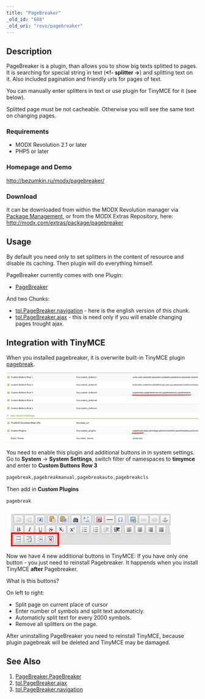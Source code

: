 ```yaml
---
title: "PageBreaker"
_old_id: "688"
_old_uri: "revo/pagebreaker"
---
```


## Description

PageBreaker is a plugin, than allows you to show big texts splitted to pages.
It is searching for special string in text (**<!- splitter ->**) and splitting text on it. Also included pagination and friendly urls for pages of text.

You can manually enter splitters in text or use plugin for TinyMCE for it (see below).

Splitted page must be not cacheable. Otherwise you will see the same text on changing pages.

### Requirements

- MODX Revolution 2.1 or later
- PHP5 or later

### Homepage and Demo

<http://bezumkin.ru/modx/pagebreaker/>

### Download

It can be downloaded from within the MODX Revolution manager via [Package Management](developing-in-modx/advanced-development/package-management "Package Management"), or from the MODX Extras Repository, here: <http://modx.com/extras/package/pagebreaker>

## Usage

By default you need only to set splitters in the content of resource and disable its caching. Then plugin will do everything himself.

PageBreaker currently comes with one Plugin:

- [PageBreaker](extras/pagebreaker/pagebreaker.pagebreaker "PageBreaker.PageBreaker")

And two Chunks:

- [tpl.PageBreaker.navigation](extras/pagebreaker/tpl.pagebreaker.navigation "tpl.PageBreaker.navigation") - here is the english version of this chunk.
- [tpl.PageBreaker.ajax](extras/pagebreaker/tpl.pagebreaker.ajax "tpl.PageBreaker.ajax") - this is need only if you will enable changing pages trought ajax.

## Integration with TinyMCE

When you installed pagebreaker, it is overwrite built-in TinyMCE plugin [pagebreak](http://www.tinymce.com/wiki.php/Plugin:pagebreak).

![](pagebreaker_1.png)

You need to enable this plugin and additional buttons in in system settings.
Go to **System** -> **System Settings**, switch filter of namespaces to **timymce** and enter to **Custom Buttons Row 3**

``` php
pagebreak,pagebreakmanual,pagebreakauto,pagebreakcls
```

Then add in **Custom Plugins**

``` php
pagebreak
```

![](pagebreaker_2.png)

Now we have 4 new additional buttons in TinyMCE:
If you have only one button - you just need to reinstall Pagebreaker. It happends when you install TinyMCE **after** Pagebreaker.

What is this buttons?

On left to right:

- Split page on current place of cursor
- Enter number of symbols and split text automaticly.
- Automaticly split text for every 2000 symbols.
- Remove all splitters on the page.

After uninstalling PageBreaker you need to reinstall TinyMCE, because plugin pagebreak will be deleted and TinyMCE may be damaged.

## See Also

1. [PageBreaker.PageBreaker](extras/pagebreaker/pagebreaker.pagebreaker)
2. [tpl.PageBreaker.ajax](extras/pagebreaker/tpl.pagebreaker.ajax)
3. [tpl.PageBreaker.navigation](extras/pagebreaker/tpl.pagebreaker.navigation)
